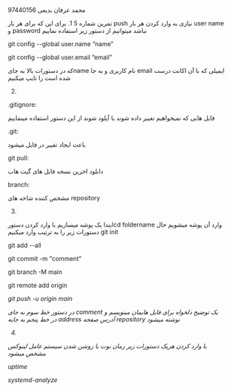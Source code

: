 محمد عرفان بدیعی
97440156



تمرین شماره 
5
1.
برای این که برای هر بار push  نیازی به وارد کردن هر بار user name  و password  نباشد میتوانیم از دستور زیر استفاده نماییم

git config --global user.name “name”

git config --global user.email “email”

که در دستورات بالا به جایname  نام کاربری و به جا email  ایمیلی که با آن اکانت درست شده است را تایپ میکنیم




2.

.gitignore:

فایل هایی که نمیخواهیم تغییر داده شوند یا آپلود شوند از این دستور استفاده مینماییم

.git:

باعث ایجاد تغییر در فایل میشود

git pull:

دانلود اخرین نسخه فایل های گیت هاب

branch:

مشخص کننده شاخه های repository




3.
ابتدا یک پوشه میسازیم با وارد کردن دستورcd foldername  وارد آن پوشه میشویم حال دستورات زیر را به ترتیب وارد میکنیم
git init

git add --all

git commit -m "comment”

git branch -M main

git remote add origin <Address>
  
git push -u origin main

در دستور خط سوم به جای comment  يک توضيح دلخواه برای فايل هایمان مينويسم
و در خط  پنجم به جايه address  آدرس صفحه repository  نوشته میشود




4.
با وارد کردن هریک دستورات زیر زمان بوت یا روشن شدن سیستم عامل لینوکس مشخص میشود


uptime

systemd-analyze
